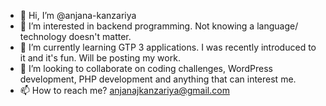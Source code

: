 - 👋 Hi, I’m @anjana-kanzariya
- 👀 I’m interested in backend programming. Not knowing a language/ technology doesn't matter.
- 🌱 I’m currently learning GTP 3 applications. I was recently introduced to it and it's fun. Will be posting my work.
- 💞️ I’m looking to collaborate on coding challenges, WordPress development, PHP development and anything that can interest me.
- 📫 How to reach me? anjanajkanzariya@gmail.com

<!---
anjana-kanzariya/anjana-kanzariya is a ✨ special ✨ repository because its `README.md` (this file) appears on your GitHub profile.
You can click the Preview link to take a look at your changes.
--->
